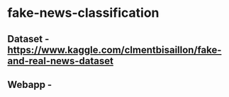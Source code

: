 # fake-news-classification

## Dataset - https://www.kaggle.com/clmentbisaillon/fake-and-real-news-dataset
## Webapp - 
